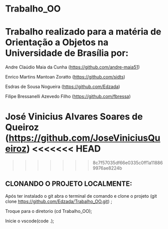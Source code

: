# Trabalho_OO
# Trabalho realizado para a matéria de Orientação a Objetos na Universidade de Brasília por: 

Andre Claúdio Maia da Cunha (https://github.com/andre-maia51)

Enrico Martins Mantoan Zoratto (https://github.com/sidts)

Esdras de Sousa Nogueira (https://github.com/Edzada)

Filipe Bressanelli Azevedo Filho (https://github.com/fbressa)

José Vinicius Alvares Soares de Queiroz (https://github.com/JoseViniciusQueiroz)
<<<<<<< HEAD
=======

>>>>>>> 8c7f57035df66e0335c0ff1a118869976ae8224b
## CLONANDO O PROJETO LOCALMENTE:
Após ter instalado o git abra o terminal de comando e clone o projeto (git clone https://github.com/Edzada/Trabalho_OO.git) ;

Troque para o diretorio (cd Trabalho_OO);

Inicie o vscode(code .);